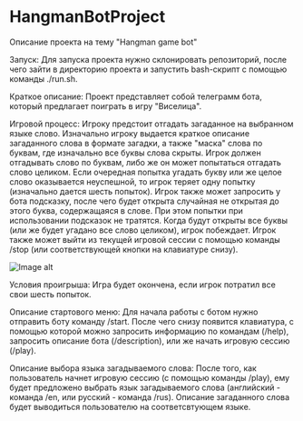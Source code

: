 # HangmanBotProject

Описание проекта на тему "Hangman game bot"

Запуск:
Для запуска проекта нужно склонировать репозиторий, после чего зайти в директорию проекта и запустить bash-скрипт с помощью команды ./run.sh.

Краткое описание:
Проект представляет собой телеграмм бота, который предлагает поиграть в игру "Виселица". 

Игровой процесс:
Игроку предстоит отгадать загаданное на выбранном языке слово. Изначально игроку выдается краткое описание загаданного слова в формате загадки, а также "маска" слова по буквам, где изначально все буквы слова скрыты. Игрок должен отгадывать слово по буквам, либо же он может попытаться отгадать слово целиком. Если очередная попытка угадать букву или же целое слово оказывается неуспешной, то игрок теряет одну попытку (изначально дается шесть попыток). Игрок также может запросить у бота подсказку, после чего будет открыта случайная не открытая до этого буква, содержащаяся в слове. При этом попытки при использовании подсказок не тратятся. Когда будут открыты все буквы (или же будет угадано все слово целиком), игрок побеждает. Игрок также может выйти из текущей игровой сессии с помощью команды /stop (или соответствующей кнопки на клавиатуре снизу).

![Image alt](https://github.com/EgorKukushkin/HangmanBotProject/blob/dev/readme_images/bot.png)

Условия проигрыша:
Игра будет окончена, если игрок потратил все свои шесть попыток.

Описание стартового меню:
Для начала работы с ботом нужно отправить боту команду /start. После чего снизу появится клавиатура, с помощью которой можно запросить информацию по командам (/help), запросить описание бота (/description), или же начать игровую сессию (/play).

Описание выбора языка загадываемого слова:
После того, как пользователь начнет игровую сессию (с помощью команды /play), ему будет предложено выбрать язык загадываемого слова (английский - команда /en, или русский - команда /rus). Описание загаданного слова будет выводиться пользователю на соответсвтующем языке.
